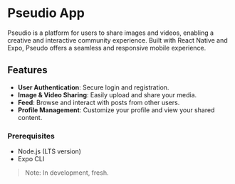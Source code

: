 # Pseudio App

Pseudio is a platform for users to share images and videos, enabling a creative and interactive community experience. Built with React Native and Expo, Pseudo offers a seamless and responsive mobile experience.

## Features

- **User Authentication**: Secure login and registration.
- **Image & Video Sharing**: Easily upload and share your media.
- **Feed**: Browse and interact with posts from other users.
- **Profile Management**: Customize your profile and view your shared content.

### Prerequisites
- Node.js (LTS version)
- Expo CLI

> Note: In development, fresh.
